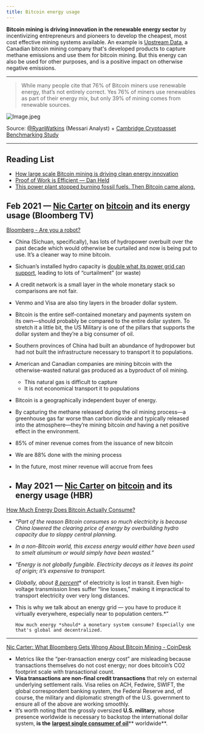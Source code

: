 ```yaml
---
title: Bitcoin energy usage
---
```


**Bitcoin mining is driving innovation in the renewable energy sector** by incentivizing entrepreneurs and pioneers to develop the cheapest, most cost effective mining systems available. An example is [Upstream Data](https://www.upstreamdata.ca/), a Canadian bitcoin mining company that's developed products to capture methane emissions and use them for bitcoin mining. But this energy can also be used for other purposes, and is a positive impact on otherwise negative emissions.

----
> While many people cite that 76% of Bitcoin miners use renewable energy, that’s not entirely correct. Yes 76% of miners use renewables as part of their energy mix, but only 39% of mining comes from renewable sources.

![Image.jpeg](https://pbs.twimg.com/media/E1RgChiWUAUY3qK?format=jpg&name=medium)


   Source: [@RyanWatkins](https://twitter.com/RyanWatkins_/status/1392843783449071620) (Messari Analyst) + [Cambridge Cryptoasset Benchmarking Study](https://www.jbs.cam.ac.uk/wp-content/uploads/2021/01/2021-ccaf-3rd-global-cryptoasset-benchmarking-study.pdf)

----
## Reading List
- [How large scale Bitcoin mining is driving clean energy innovation](https://www.nasdaq.com/articles/how-large-scale-bitcoin-mining-is-driving-clean-energy-innovation-2021-01-06)
- [Proof of Work is Efficient — Dan Held](https://www.danheld.com/blog/2019/1/5/pow-is-efficent)
- [This power plant stopped burning fossil fuels. Then Bitcoin came along.](https://grist.org/technology/bitcoin-greenidge-seneca-lake-cryptocurrency/)

## Feb 2021 — [Nic Carter](craftdocs://open?blockId=7C55BB6E-8917-40A7-A061-370956B2D012&spaceId=6353c2be-506f-1502-4929-a1b0394ecc3d) on [bitcoin](craftdocs://open?blockId=D22963C4-E987-48C4-9590-428FD29CBA06&spaceId=6353c2be-506f-1502-4929-a1b0394ecc3d) and its energy usage (Bloomberg TV)
[Bloomberg - Are you a robot?](https://www.bloomberg.com/tosv2.html?vid=&uuid=9cd7aec0-b40c-11eb-b700-bb96839a0d7c&url=L25ld3MvdmlkZW9zLzIwMjEtMDItMDkvd2hhdC1wZW9wbGUtZ2V0LXdyb25nLWFib3V0LWJpdGNvaW4tcy1jbGltYXRlLWZvb3RwcmludC1uaWMtY2FydGVyLXZpZGVv)

- China (Sichuan, specifically), has lots of hydropower overbuilt over the past decade which would otherwise be curtailed and now is being put to use. It’s a cleaner way to mine bitcoin.
- Sichuan’s installed hydro capacity is [double what its power grid can support](https://www.reuters.com/article/us-china-hydropower/dam-nation-big-state-projects-spared-in-chinas-hydro-crackdown-idUSKCN1LF2RG), leading to lots of “curtailment” (or waste)
- A credit network is a small layer in the whole monetary stack so comparisons are not fair.
- Venmo and Visa are also tiny layers in the broader dollar system.
- Bitcoin is the entire self-contained monetary and payments system on its own—should probably be compared to the entire dollar system. To stretch it a little bit, the US Military is one of the pillars that supports the dollar system and they’re a big consumer of oil.
- Southern provinces of China had built an abundance of hydropower but had not built the infrastructure necessary to transport it to populations.
- American and Canadian companies are mining bitcoin with the otherwise-wasted natural gas produced as a byproduct of oil mining.
	- This natural gas is difficult to capture
	- It is not economical transport it to populations
- Bitcoin is a geographically independent buyer of energy.
- By capturing the methane released during the oil mining process—a greenhouse gas far worse than carbon dioxide and typically released into the atmosphere—they’re mining bitcoin *and* having a net positive effect in the environment.
- 85% of miner revenue comes from the issuance of new bitcoin
- We are 88% done with the mining process
- In the future, most miner revenue will accrue from fees

- ## May 2021 — [Nic Carter](craftdocs://open?blockId=7C55BB6E-8917-40A7-A061-370956B2D012&spaceId=6353c2be-506f-1502-4929-a1b0394ecc3d) on [bitcoin](craftdocs://open?blockId=D22963C4-E987-48C4-9590-428FD29CBA06&spaceId=6353c2be-506f-1502-4929-a1b0394ecc3d) and its energy usage (HBR)
[How Much Energy Does Bitcoin Actually Consume?](https://hbr.org/2021/05/how-much-energy-does-bitcoin-actually-consume)

- *“Part of the reason Bitcoin consumes so much electricity is because China lowered the clearing price of energy by overbuilding hydro capacity due to sloppy central planning.*
- *In a non-Bitcoin world, this excess energy would either have been used to smelt aluminum or would simply have been wasted.”*
- *“Energy is not globally fungible. Electricity decays as it leaves its point of origin; it’s expensive to transport.*
- *Globally, about* [*8 percent*](https://data.worldbank.org/indicator/EG.ELC.LOSS.ZS)* of electricity is lost in transit. Even high-voltage transmission lines suffer “line losses,” making it impractical to transport electricity over very long distances.
- This is why we talk about an energy grid — you have to produce it virtually everywhere, especially near to population centers.*”

      How much energy *should* a monetary system consume? Especially one that's global and decentralized.

----

[Nic Carter: What Bloomberg Gets Wrong About Bitcoin Mining - CoinDesk](https://www.coindesk.com/what-bloomberg-gets-wrong-about-bitcoins-climate-footprint)

- Metrics like the “per-transaction energy cost” are misleading because transactions themselves do not cost energy; nor does bitcoin’s CO2 footprint scale with transactional count.
- **Visa transactions are non-final credit transactions** that rely on external underlying settlement rails. Visa relies on ACH, Fedwire, SWIFT, the global correspondent banking system, the Federal Reserve and, of course, the military and diplomatic strength of the U.S. government to ensure all of the above are working smoothly.
- It’s worth noting that the grossly oversized **U.S. military**, whose presence worldwide is necessary to backstop the international dollar system, **is the** [**largest single consumer of oil**](https://energyindemand.com/2019/06/22/us-military-is-worlds-single-largest-consumer-of-oil-and-as-a-result-one-of-the-worlds-top-greenhouse-gas-emitters/)** worldwide**.
